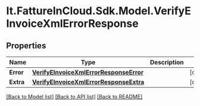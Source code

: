 # It.FattureInCloud.Sdk.Model.VerifyEInvoiceXmlErrorResponse

## Properties

Name | Type | Description | Notes
------------ | ------------- | ------------- | -------------
**Error** | [**VerifyEInvoiceXmlErrorResponseError**](VerifyEInvoiceXmlErrorResponseError.md) |  | [optional] 
**Extra** | [**VerifyEInvoiceXmlErrorResponseExtra**](VerifyEInvoiceXmlErrorResponseExtra.md) |  | [optional] 

[[Back to Model list]](../../README.md#documentation-for-models) [[Back to API list]](../../README.md#documentation-for-api-endpoints) [[Back to README]](../../README.md)

